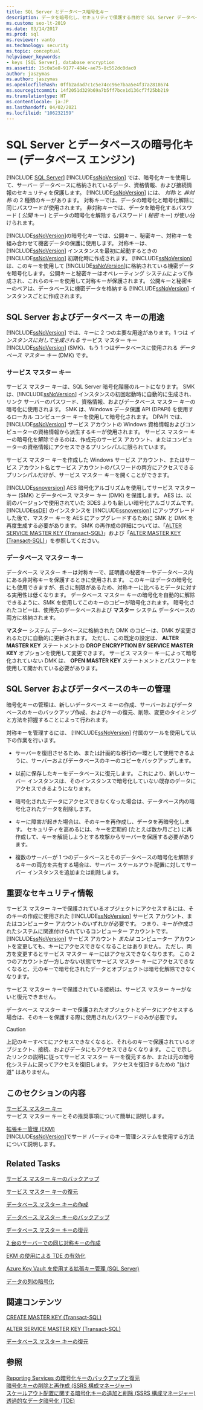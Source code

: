 ```yaml
---
title: SQL Server とデータベース暗号化キー
description: データを暗号化し、セキュリティで保護する目的で SQL Server データベース エンジンによって使用されるサービス マスター キーとデータベース マスター キーについて説明します。
ms.custom: seo-lt-2019
ms.date: 03/14/2017
ms.prod: sql
ms.reviewer: vanto
ms.technology: security
ms.topic: conceptual
helpviewer_keywords:
- keys [SQL Server], database encryption
ms.assetid: 15c0a5e8-9177-484c-ae75-8c552dc0dac0
author: jaszymas
ms.author: jaszymas
ms.openlocfilehash: 0ffb2adad7c1c5e74cc96e7baa5e4f37a2818674
ms.sourcegitcommit: 14f2051d329b69a7b5ff7bce1d136cf7f25bb219
ms.translationtype: HT
ms.contentlocale: ja-JP
ms.lasthandoff: 04/02/2021
ms.locfileid: "106232159"
---
```

# <a name="sql-server-and-database-encryption-keys-database-engine"></a>SQL Server とデータベースの暗号化キー (データベース エンジン)
[!INCLUDE [SQL Server](../../../includes/applies-to-version/sqlserver.md)]
  [!INCLUDE[ssNoVersion](../../../includes/ssnoversion-md.md)] では、暗号化キーを使用して、サーバー データベースに格納されているデータ、資格情報、および接続情報のセキュリティを保護します。 [!INCLUDE[ssNoVersion](../../../includes/ssnoversion-md.md)] には、 *対称* と *非対称* の 2 種類のキーがあります。 対称キーでは、データの暗号化と暗号化解除に同じパスワードが使用されます。 非対称キーでは、データを暗号化するパスワード ( *公開* キー) とデータの暗号化を解除するパスワード ( *秘密* キー) が使い分けられます。  
  
 [!INCLUDE[ssNoVersion](../../../includes/ssnoversion-md.md)]の暗号化キーでは、公開キー、秘密キー、対称キーを組み合わせて機密データの保護に使用します。 対称キーは、 [!INCLUDE[ssNoVersion](../../../includes/ssnoversion-md.md)] インスタンスを最初に起動するときの [!INCLUDE[ssNoVersion](../../../includes/ssnoversion-md.md)] 初期化時に作成されます。 [!INCLUDE[ssNoVersion](../../../includes/ssnoversion-md.md)] は、このキーを使用して [!INCLUDE[ssNoVersion](../../../includes/ssnoversion-md.md)]に格納されている機密データを暗号化します。 公開キーと秘密キーはオペレーティング システムによって作成され、これらのキーを使用して対称キーが保護されます。 公開キーと秘密キーのペアは、データベースに機密データを格納する [!INCLUDE[ssNoVersion](../../../includes/ssnoversion-md.md)] インスタンスごとに作成されます。  
  
## <a name="applications-for-sql-server-and-database-keys"></a>SQL Server およびデータベース キーの用途  
 [!INCLUDE[ssNoVersion](../../../includes/ssnoversion-md.md)] では、キーに 2 つの主要な用途があります。1 つは *インスタンスに対して生成される* サービス マスター キー [!INCLUDE[ssNoVersion](../../../includes/ssnoversion-md.md)] (SMK)、もう 1 つはデータベースに使用される *データベース マスター キー* (DMK) です。

### <a name="service-master-key"></a>サービス マスター キー
  
 サービス マスター キーは、SQL Server 暗号化階層のルートになります。 SMK は、[!INCLUDE[ssNoVersion](../../../includes/ssnoversion-md.md)] インスタンスの初回起動時に自動的に生成され、リンク サーバーのパスワード、資格情報、およびデータベース マスター キーの暗号化に使用されます。 SMK は、Windows データ保護 API (DPAPI) を使用するローカル コンピューター キーを使用して暗号化されます。 DPAPI では、 [!INCLUDE[ssNoVersion](../../../includes/ssnoversion-md.md)] サービス アカウントの Windows 資格情報およびコンピューターの資格情報から派生するキーが使用されます。 サービス マスター キーの暗号化を解除できるのは、作成元のサービス アカウント、またはコンピューターの資格情報にアクセスできるプリンシパルに限られています。

サービス マスター キーを作成した Windows サービス アカウント、またはサービス アカウント名とサービス アカウントのパスワードの両方にアクセスできるプリンシパルだけが、サービス マスター キーを開くことができます。

 [!INCLUDE[ssnoversion](../../../includes/ssnoversion-md.md)] AES 暗号化アルゴリズムを使用してサービス マスター キー (SMK) とデータベース マスター キー (DMK) を保護します。 AES は、以前のバージョンで使用されていた 3DES よりも新しい暗号化アルゴリズムです。 [!INCLUDE[ssDE](../../../includes/ssde-md.md)] のインスタンスを [!INCLUDE[ssnoversion](../../../includes/ssnoversion-md.md)] にアップグレードした後で、マスター キーを AES にアップグレードするために SMK と DMK を再度生成する必要があります。 SMK の再作成の詳細については、「[ALTER SERVICE MASTER KEY &#40;Transact-SQL&#41;](../../../t-sql/statements/alter-service-master-key-transact-sql.md)」および「[ALTER MASTER KEY &#40;Transact-SQL&#41;](../../../t-sql/statements/alter-master-key-transact-sql.md)」を参照してください。

### <a name="database-master-key"></a>データベース マスター キー
  
 データベース マスター キーは対称キーで、証明書の秘密キーやデータベース内にある非対称キーを保護するときに使用されます。 このキーはデータの暗号化にも使用できますが、長さに制限があるため、対称キーに比べるとデータに対する実用性は低くなります。 データベース マスター キーの暗号化を自動的に解除できるように、SMK を使用してこのキーのコピーが暗号化されます。 暗号化されたコピーは、使用先のデータベースおよび **マスター** システム データベースの両方に格納されます。  
  
 **マスター** システム データベースに格納された DMK のコピーは、DMK が変更されるたびに自動的に更新されます。 ただし、この既定の設定は、 **ALTER MASTER KEY** ステートメントの **DROP ENCRYPTION BY SERVICE MASTER KEY** オプションを使用して変更できます。 サービス マスター キーによって暗号化されていない DMK は、 **OPEN MASTER KEY** ステートメントとパスワードを使用して開かれている必要があります。  
  
## <a name="managing-sql-server-and-database-keys"></a>SQL Server およびデータベースのキーの管理  
 暗号化キーの管理は、新しいデータベース キーの作成、サーバーおよびデータベースのキーのバックアップ作成、およびキーの復元、削除、変更のタイミングと方法を把握することによって行われます。  
  
 対称キーを管理するには、 [!INCLUDE[ssNoVersion](../../../includes/ssnoversion-md.md)] 付属のツールを使用して以下の作業を行います。  
  
-   サーバーを復旧させるため、または計画的な移行の一環として使用できるように、サーバーおよびデータベースのキーのコピーをバックアップします。  
  
-   以前に保存したキーをデータベースに復元します。 これにより、新しいサーバー インスタンスは、そのインスタンスで暗号化していない既存のデータにアクセスできるようになります。  
  
-   暗号化されたデータにアクセスできなくなった場合は、データベース内の暗号化されたデータを削除します。  
  
-   キーに障害が起きた場合は、そのキーを再作成し、データを再暗号化します。 セキュリティを高めるには、キーを定期的 (たとえば数か月ごと) に再作成して、キーを解読しようとする攻撃からサーバーを保護する必要があります。  
  
-   複数のサーバーが 1 つのデータベースとそのデータベースの暗号化を解除するキーの両方を共有する場合は、サーバー スケールアウト配置に対してサーバー インスタンスを追加または削除します。  
  
## <a name="important-security-information"></a>重要なセキュリティ情報  
 サービス マスター キーで保護されているオブジェクトにアクセスするには、そのキーの作成に使用された [!INCLUDE[ssNoVersion](../../../includes/ssnoversion-md.md)] サービス アカウント、またはコンピューター アカウントのいずれかが必要です。 つまり、キーが作成されたシステムに関連付けられているコンピューター アカウントです。 [!INCLUDE[ssNoVersion](../../../includes/ssnoversion-md.md)] サービス アカウント *または* コンピューター アカウントを変更しても、キーにアクセスできなくなることはありません。 ただし、両方を変更するとサービス マスター キーにはアクセスできなくなります。 この 2 つのアカウントが一方しかない状態でサービス マスター キーにアクセスできなくなると、元のキーで暗号化されたデータとオブジェクトは暗号化解除できなくなります。  
  
 サービス マスター キーで保護されている接続は、サービス マスター キーがないと復元できません。  
  
 データベース マスター キーで保護されたオブジェクトとデータにアクセスする場合は、そのキーを保護する際に使用されたパスワードのみが必要です。  
  
> [!CAUTION]  
>  上記のキーすべてにアクセスできなくなると、それらのキーで保護されているオブジェクト、接続、およびデータにもアクセスできなくなります。 ここで示したリンクの説明に従ってサービス マスター キーを復元するか、または元の暗号化システムに戻ってアクセスを復旧します。 アクセスを復旧するための "抜け道" はありません。  
  
## <a name="in-this-section"></a>このセクションの内容  
 [サービス マスター キー]()  
 サービス マスター キーとその推奨事項について簡単に説明します。  
  
 [拡張キー管理 &#40;EKM&#41;](../../../relational-databases/security/encryption/extensible-key-management-ekm.md)  
 [!INCLUDE[ssNoVersion](../../../includes/ssnoversion-md.md)]でサード パーティのキー管理システムを使用する方法について説明します。  
  
## <a name="related-tasks"></a>Related Tasks  
 [サービス マスター キーのバックアップ](../../../relational-databases/security/encryption/back-up-the-service-master-key.md)  
  
 [サービス マスター キーの復元](../../../relational-databases/security/encryption/restore-the-service-master-key.md)  
  
 [データベース マスター キーの作成](../../../relational-databases/security/encryption/create-a-database-master-key.md)  
  
 [データベース マスター キーのバックアップ](../../../relational-databases/security/encryption/back-up-a-database-master-key.md)  
  
 [データベース マスター キーの復元](../../../relational-databases/security/encryption/restore-a-database-master-key.md)  
  
 [2 台のサーバーでの同じ対称キーの作成](../../../relational-databases/security/encryption/create-identical-symmetric-keys-on-two-servers.md)  
  
 [EKM の使用による TDE の有効化](../../../relational-databases/security/encryption/enable-tde-on-sql-server-using-ekm.md)  
  
 [Azure Key Vault を使用する拡張キー管理 &#40;SQL Server&#41;](../../../relational-databases/security/encryption/extensible-key-management-using-azure-key-vault-sql-server.md)  
  
 [データの列の暗号化](../../../relational-databases/security/encryption/encrypt-a-column-of-data.md)  
  
## <a name="related-content"></a>関連コンテンツ  
 [CREATE MASTER KEY &#40;Transact-SQL&#41;](../../../t-sql/statements/create-master-key-transact-sql.md)  
  
 [ALTER SERVICE MASTER KEY &#40;Transact-SQL&#41;](../../../t-sql/statements/alter-service-master-key-transact-sql.md)  
  
 [データベース マスター キーの復元](../../../relational-databases/security/encryption/restore-a-database-master-key.md)  
  
## <a name="see-also"></a>参照  
 [Reporting Services の暗号化キーのバックアップと復元](../../../reporting-services/install-windows/ssrs-encryption-keys-back-up-and-restore-encryption-keys.md)   
 [暗号化キーの削除と再作成  &#40;SSRS 構成マネージャー&#41;](../../../reporting-services/install-windows/ssrs-encryption-keys-delete-and-re-create-encryption-keys.md)   
 [スケールアウト配置に関する暗号化キーの追加と削除 &#40;SSRS 構成マネージャー&#41;](../../../reporting-services/install-windows/add-and-remove-encryption-keys-for-scale-out-deployment.md)   
 [透過的なデータ暗号化 &#40;TDE&#41;](../../../relational-databases/security/encryption/transparent-data-encryption.md)  
  
